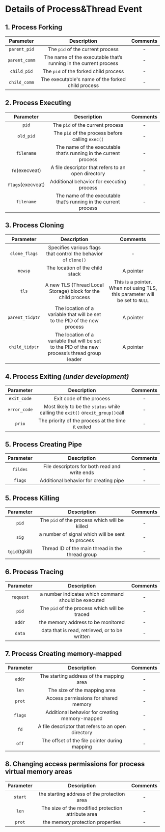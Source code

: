 # Details of Process&Thread Event

## 1. Process Forking

|   Parameter   |                           Description                            | Comments |
|:-------------:|:----------------------------------------------------------------:|:--------:|
| `parent_pid`  |                 The `pid` of the current process                 |    -     |
| `parent_comm` | The name of the executable that’s running in the current process |    -     |
|  `child_pid`  |              The `pid` of the forked child process               |    -     |
| `child_comm`  |        The executable's name of the forked child process         |    -     | 

## 2. Process Executing

| Parameter  |                           Description                            | Comments |
|:----------:|:----------------------------------------------------------------:|:--------:|
|   `pid`    |                 The `pid` of the current process                 |    -     |
| `old_pid`  |         The `pid` of the process before calling `exec()`         |    -     |
| `filename` | The name of the executable that’s running in the current process |    -     |
|   `fd`(execveat)    |                 A file descriptor that refers to an open directory                  |    -     |
| `flags`(execveat)  |         Additional behavior for executing process         |    -     |
| `filename` | The name of the executable that’s running in the current process |    -     |  

## 3. Process Cloning

|    Parameter    |                                           Description                                           |                                  Comments                                   |
|:---------------:|:-----------------------------------------------------------------------------------------------:|:---------------------------------------------------------------------------:|
|  `clone_flags`  |                 Specifies various flags that control the behavior of `clone()`                  |                                      -                                      |
|     `newsp`     |                                 The location of the child stack                                 |                                  A pointer                                  |
|      `tls`      |                  A new TLS (Thread Local Storage) block for the child process                   | This is a pointer. When not using TLS, this parameter will be set to `NULL` |
| `parent_tidptr` |            The location of a variable that will be set to the PID of the new process            |                                  A pointer                                  |
| `child_tidptr`  | The location of a variable that will be set to the PID of the new process’s thread group leader |                                  A pointer                                  | 

## 4. Process Exiting *(under development)*

|  Parameter   |                          Description                           |     Comments      |
|:------------:|:--------------------------------------------------------------:|:-----------------:|
| `exit_code`  |                    Exit code of the process                    |         -         | 
| `error_code` | Most likely to be the `status` while calling the `exit()` or`exit_group()`call |         -         |
|    `prio`    |       The priority of the process at the time it exited        |     -             |

## 5. Process Creating Pipe

|  Parameter   |                          Description                           |     Comments      |
|:------------:|:--------------------------------------------------------------:|:-----------------:|
| `fildes`  |                  File descriptors for both read and write ends                  |         -         |
| `flags`  |                    Additional behavior for creating pipe                   |         -         | 

## 5. Process Killing

|  Parameter   |                          Description                           |     Comments      |
|:------------:|:--------------------------------------------------------------:|:-----------------:|
| `pid`  |                    The `pid` of the  process which will be killed                   |         -         | 
| `sig`  |                    a number of signal which will be sent to process               |         -         |
| `tgid`(tgkill)  |                   Thread ID of the main thread in the thread group               |         -         | 

## 6. Process Tracing

|  Parameter   |                          Description                           |     Comments      |
|:------------:|:--------------------------------------------------------------:|:-----------------:|
| `request`  |              a  number indicates which command should be executed                    |         -         | 
| `pid`  |                    The `pid` of the  process which will be traced               |         -         | 
| `addr`  |                    the memory address to be monitored                   |         -         | 
| `data`  |                    data that is read, retrieved, or to be written               |         -         | 

## 7. Process Creating memory-mapped

|  Parameter   |                          Description                           |     Comments      |
|:------------:|:--------------------------------------------------------------:|:-----------------:|
| `addr`  |                    The starting address of the mapping area                   |         -         | 
| `len`  |                    The size of the mapping area               |         -         |
| `prot`  |                   Access permissions for shared memory               |         -         | 
| `flags`  |                    Additional behavior for creating memory-mapped                   |         -         | 
| `fd`  |                    A file descriptor that refers to an open directory               |         -         |
| `off`  |                   The offset of the file pointer during mapping               |         -         | 

## 8. Changing access permissions for process virtual memory areas

|  Parameter   |                          Description                           |     Comments      |
|:------------:|:--------------------------------------------------------------:|:-----------------:|
| `start`  |                     the starting address of the protection  area                   |         -         | 
| `len`  |                   The size of the modified protection attribute area               |         -         |
| `prot`  |                   the memory protection properties               |         -         | 
